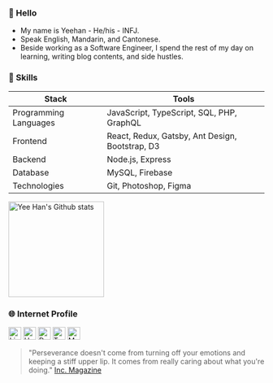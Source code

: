 ### 👋 Hello 

- My name is Yeehan - He/his - INFJ.
- Speak English, Mandarin, and Cantonese.
- Beside working as a Software Engineer, I spend the rest of my day on learning, writing blog contents, and side hustles.

### 🍳 Skills

<div>
  <table>
    <thead>
      <tr><th> Stack <th> Tools
    </thead>
    <tbody>
      <tr> <td> Programming Languages <td> JavaScript, TypeScript, SQL, PHP, GraphQL
      <tr> <td> Frontend <td> React, Redux, Gatsby, Ant Design, Bootstrap, D3
      <tr> <td> Backend <td> Node.js, Express
      <tr> <td> Database <td> MySQL, Firebase
      <tr> <td> Technologies <td> Git, Photoshop, Figma
  </table>
</div>

<div>
  <a href="https://github.com/cyeehan/cyeehan">
    <img src="https://my-stats-dxc5zyis5.vercel.app/api?username=cyeehan&show_icons=true&theme=default&count_private=true&include_all_commits=true&hide=issues" alt="Yee Han's Github stats" height="188" />
  </a>
</div>

### 🌐 Internet Profile

<!-- 1. LinkedIn -->
<!-- 2. Hashnode -->
<!-- 3. Dev.to -->
<!-- 4. Twitter -->
<!-- 5. More -->
<a href="https://www.linkedin.com/in/cyeehan/"><img alt="LinkedIn" src="https://img.shields.io/badge/-LinkedIn-0A66C2?&style=flat-square&&logo=linkedin&logoColor=white" height="25" /></a>
<a href="https://hashnode.com/@cyeehan"><img alt="Hashnode" src="https://img.shields.io/badge/-Hashnode-2962FF?&style=flat-square&&logo=hashnode&logoColor=white" height="25" /></a>
<a href="https://dev.to/cyeehan"><img alt="Dev.to" src="https://img.shields.io/badge/-Dev.to-0A0A0A?&style=flat-square&&logo=dev.to&logoColor=white" height="25" /></a>
<a href="https://twitter.com/cyeehannn"><img alt="Twitter" src="https://img.shields.io/badge/-Twitter-1DA1F2?&style=flat-square&&logo=twitter&logoColor=white" height="25" /></a>
<a href="https://www.google.com/search?q=yee+han+chung"><img alt="More" src="https://img.shields.io/badge/-More-DB4437?&style=flat-square&&logo=google&logoColor=white" height="25" /></a>

> "Perseverance doesn't come from turning off your emotions and keeping a stiff upper lip. It comes from really caring about what you're doing." [Inc. Magazine](https://www.inc.com/jessica-stillman/leadership-tips-stress-burnout-health-care.html)

<!-- Buy me a coffee -->
<!-- *Your support matters* <br/>
<a href="https://www.buymeacoffee.com/cyeehan"><img alt="Buy Me a Coffee" src="https://img.shields.io/badge/-Buy%20Me%20A%20Coffee-ffdd00?&style=flat-square&&logo=buy%20me%20a%20coffee&logoColor=black" height="25" /></a> -->
